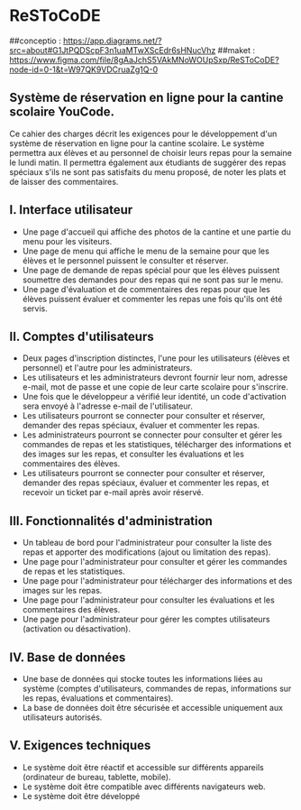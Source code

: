 # ReSToCoDE
##conceptio : https://app.diagrams.net/?src=about#G1JtPQDScpF3n1uaMTwXScEdr6sHNucVhz
##maket : https://www.figma.com/file/8gAaJchS5VAkMNoWOUpSxp/ReSToCoDE?node-id=0-1&t=W97QK9VDCruaZg1Q-0
## Système de réservation en ligne pour la cantine scolaire YouCode.

Ce cahier des charges décrit les exigences pour le développement d'un système de réservation en ligne pour la cantine scolaire. Le système permettra aux élèves et au personnel de choisir leurs repas pour la semaine le lundi matin. Il permettra également aux étudiants de suggérer des repas spéciaux s'ils ne sont pas satisfaits du menu proposé, de noter les plats et de laisser des commentaires.

## I. Interface utilisateur

-   Une page d'accueil qui affiche des photos de la cantine et une partie du menu pour les visiteurs.
-   Une page de menu qui affiche le menu de la semaine pour que les élèves et le personnel puissent le consulter et réserver.
-   Une page de demande de repas spécial pour que les élèves puissent soumettre des demandes pour des repas qui ne sont pas sur le menu.
-   Une page d'évaluation et de commentaires des repas pour que les élèves puissent évaluer et commenter les repas une fois qu'ils ont été servis.

## II. Comptes d'utilisateurs

-   Deux pages d'inscription distinctes, l'une pour les utilisateurs (élèves et personnel) et l'autre pour les administrateurs.
-   Les utilisateurs et les administrateurs devront fournir leur nom, adresse e-mail, mot de passe et une copie de leur carte scolaire pour s'inscrire.
-   Une fois que le développeur a vérifié leur identité, un code d'activation sera envoyé à l'adresse e-mail de l'utilisateur.
-   Les utilisateurs pourront se connecter pour consulter et réserver, demander des repas spéciaux, évaluer et commenter les repas.
-   Les administrateurs pourront se connecter pour consulter et gérer les commandes de repas et les statistiques, télécharger des informations et des images sur les repas, et consulter les évaluations et les commentaires des élèves.
-   Les utilisateurs pourront se connecter pour consulter et réserver, demander des repas spéciaux, évaluer et commenter les repas, et recevoir un ticket par e-mail après avoir réservé.

## III. Fonctionnalités d'administration

-   Un tableau de bord pour l'administrateur pour consulter la liste des repas et apporter des modifications (ajout ou limitation des repas).
-   Une page pour l'administrateur pour consulter et gérer les commandes de repas et les statistiques.
-   Une page pour l'administrateur pour télécharger des informations et des images sur les repas.
-   Une page pour l'administrateur pour consulter les évaluations et les commentaires des élèves.
-   Une page pour l'administrateur pour gérer les comptes utilisateurs (activation ou désactivation).

## IV. Base de données

-   Une base de données qui stocke toutes les informations liées au système (comptes d'utilisateurs, commandes de repas, informations sur les repas, évaluations et commentaires).
-   La base de données doit être sécurisée et accessible uniquement aux utilisateurs autorisés.

## V. Exigences techniques

-   Le système doit être réactif et accessible sur différents appareils (ordinateur de bureau, tablette, mobile).
-   Le système doit être compatible avec différents navigateurs web.
-   Le système doit être développé
